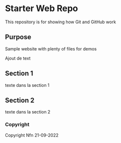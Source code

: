 # Starter Web Repo

This repository is for showing how Git and GitHub work

## Purpose

Sample website with plenty of files for demos

Ajout de text

## Section 1

texte dans la section 1

## Section 2

texte dans la section 2

### Copyright
Copyright Nfn 21-09-2022